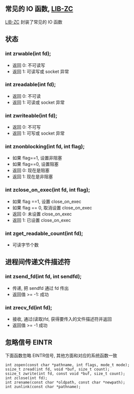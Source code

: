 <A name="readme_md" id="readme_md"></A>

## 常见的 IO 函数, [LIB-ZC](https://gitee.com/linuxmail/lib-zc#readme_md)

[LIB-ZC](https://gitee.com/linuxmail/lib-zc#readme_md) 封装了常见的 IO 函数

## 状态

### int zrwable(int fd);

* 返回 0: 不可读写
* 返回 1: 可读写或 socket 异常 

### int zreadable(int fd);

* 返回 0: 不可读
* 返回 1: 可读或 socket 异常 

### int zwriteable(int fd);

* 返回 0: 不可写
* 返回 1: 可写或 socket 异常 

### int znonblocking(int fd, int flag);

* 如果 flag==1, 设置非阻塞
* 如果 flag==0, 设置阻塞
* 返回 0: 现在是阻塞
* 返回 1: 现在是非阻塞


### int zclose_on_exec(int fd, int flag);

* 如果 flag ==1, 设置 close_on_exec
* 如果 flag == 0, 取消设置 close_on_exec
* 返回 0: 未设置 close_on_exec
* 返回 1: 已设置 close_on_exec

### int zget_readable_count(int fd);

* 可读字节个数

## 进程间传递文件描述符

### int zsend_fd(int fd, int sendfd);

* 传递, 把 sendfd 通过 fd 传出
* 返回值 &gt;= -1: 成功

### int zrecv_fd(int fd);

* 接收, 通过(读取)fd, 获得要传入的文件描述符并返回
* 返回值 &gt;= -1 成功

## 忽略信号 EINTR

下面函数忽略 EINTR信号, 其他方面和对应的系统函数一致

```
int zopen(const char *pathname, int flags, mode_t mode);
ssize_t zread(int fd, void *buf, size_t count);
ssize_t zwrite(int fd, const void *buf, size_t count);
int zclose(int fd);
int zrename(const char *oldpath, const char *newpath);
int zunlink(const char *pathname);
```

